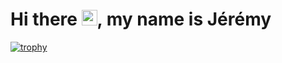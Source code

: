 <h1>Hi there <img src="https://media.giphy.com/media/hvRJCLFzcasrR4ia7z/giphy.gif" width="25px">, my name is Jérémy</h1>

[![trophy](https://github-profile-trophy.vercel.app/?username=IamBlueSlime)](https://github.com/ryo-ma/github-profile-trophy)

<!--
**IamBlueSlime/IamBlueSlime** is a ✨ _special_ ✨ repository because its `README.md` (this file) appears on your GitHub profile.

Here are some ideas to get you started:

- 🔭 I’m currently working on ...
- 🌱 I’m currently learning ...
- 👯 I’m looking to collaborate on ...
- 🤔 I’m looking for help with ...
- 💬 Ask me about ...
- 📫 How to reach me: ...
- 😄 Pronouns: ...
- ⚡ Fun fact: ...
-->
